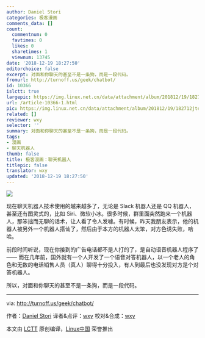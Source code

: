 ```yaml
---
author: Daniel Stori
categories: 极客漫画
comments_data: []
count:
  commentnum: 0
  favtimes: 0
  likes: 0
  sharetimes: 1
  viewnum: 13745
date: '2018-12-19 18:27:50'
editorchoice: false
excerpt: 对面和你聊天的甚至不是一条狗，而是一段代码。
fromurl: http://turnoff.us/geek/chatbot/
id: 10366
islctt: true
largepic: https://img.linux.net.cn/data/attachment/album/201812/19/182712jtecc8s8cq7l4lot.png.large.jpg
url: /article-10366-1.html
pic: https://img.linux.net.cn/data/attachment/album/201812/19/182712jtecc8s8cq7l4lot.png.thumb.jpg
related: []
reviewer: wxy
selector: ''
summary: 对面和你聊天的甚至不是一条狗，而是一段代码。
tags:
- 漫画
- 聊天机器人
thumb: false
title: 极客漫画：聊天机器人
titlepic: false
translator: wxy
updated: '2018-12-19 18:27:50'
---
```


![](/data/attachment/album/201812/19/182712jtecc8s8cq7l4lot.png)


现在聊天机器人技术使用的越来越多了，无论是 Slack 机器人还是 QQ 机器人，甚至还有图灵式的，比如 Siri、微软小冰。很多时候，群里面突然跑来一个机器人，那笨拙而无聊的话术，让人看了令人发噱。有时候，昨天我朋友表示，他的机器人被另外一个机器人搭讪了，然后由于本方的机器人太笨，对方色诱失败，哈哈。


前段时间听说，现在你接到的广告电话都不是人打的了，是自动语音机器人程序了 —— 而在几年前，国外就有一个人开发了一个语音对答机器人，以一个老人的角色和无数的电话销售人员（真人）聊得十分投入，有人到最后也没发现对方是个对答机器人。


所以，对面和你聊天的甚至不是一条狗，而是一段代码。




---


via: <http://turnoff.us/geek/chatbot/>


作者：[Daniel Stori](http://turnoff.us/about/) 译者&点评：[wxy](https://github.com/wxy) 校对&合成：[wxy](https://github.com/wxy)


本文由 [LCTT](https://github.com/LCTT/TranslateProject) 原创编译，[Linux中国](https://linux.cn/) 荣誉推出